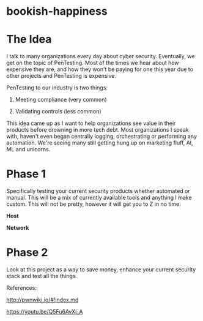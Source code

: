 # bookish-happiness

# The Idea
I talk to many organizations every day about cyber security. Eventually, we get on the topic of PenTesting. Most of the times we hear about how expensive they are, and how they won't be paying for one this year due to other projects and PenTesting is expensive.

PenTesting to our industry is two things:

1. Meeting compliance (very common)

2. Validating controls (less common)

This idea came up as I want to help organizations see value in their products before drowning in more tech debt. Most organizations I speak with, haven't even began centrally logging, orchestrating or performing any automation. We're seeing many still getting hung up on marketing fluff, AI, ML and unicorns.

# Phase 1

Specifically testing your current security products whether automated or manual. This will be a mix of currently available tools and anything I make custom. This will not be pretty, however it will get you to Z in no time.

**Host**

**Network**

# Phase 2


Look at this project as a way to save money, enhance your current security stack and test all the things.

References:

http://pwnwiki.io/#!index.md

https://youtu.be/Q5Fu6AvXi_A
